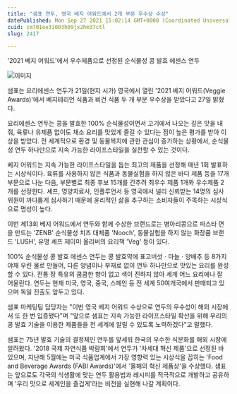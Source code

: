 ```yaml
---
title: "샘표 연두, 영국 베지 어워드에서 2개 부문 우수상 수상"
datePublished: Mon Sep 27 2021 15:02:14 GMT+0000 (Coordinated Universal Time)
cuid: cm701ee3i003h09jx2hm37ctl
slug: 2417

---
```



'2021 베지 어워드'에서 우수제품으로 선정된 순식물성 콩 발효 에센스 연두

![이미지](https://cdn.hashnode.com/res/hashnode/image/upload/v1739251435916/fd74c0b2-b96b-4950-bf16-93fee4c86f80.jpeg)

샘표는 요리에센스 연두가 21일(현지 시가) 영국에서 열린 '2021 베지 어워드(Veggie Awards)'에서 베지테리언 식품과 비건 식품 두 개 부문 우수상을 받았다고 27일 밝혔다.

요리에센스 연두는 콩을 발효한 100% 순식물성이면서 고기에서 나오는 깊은 맛을 내줘, 육류나 유제품 없이도 채소 요리를 맛있게 즐길 수 있다는 점이 높은 평가를 받아 이 상을 받았다. 전 세계적으로 환경 및 동물복지에 관한 관심이 증가하는 상황에서, 순식물성 연두 하나만으로 지속 가능한 라이프스타일을 실천할 수 있는 것이다.

베지 어워드는 지속 가능한 라이프스타일을 돕는 최고의 제품을 선정해 매년 1회 발표하는 시상식이다. 육류를 사용하지 않은 식품과 동물실험을 하지 않은 바디 제품 등을 17개 부문으로 나눈 다음, 부문별로 최종 후보 15개를 간추려 최우수 제품 1개와 우수제품 2개를 선정한다. 셰프, 영양치료사, 인플루언서 등 영국에서 널리 신뢰받는 14명의 심사위원이 까다롭게 심사하기 때문에 윤리적인 삶을 추구하는 소비자들이 주목하는 시상식으로 명성이 높다.

이번 제13회 베지 어워드에서 연두와 함께 수상한 브랜드로는 병아리콩으로 파스타 면을 만드는 'ZENB' 순식물성 치즈 대체품 'Nooch', 동물실험을 하지 않는 화장품 브랜드 'LUSH', 유명 셰프 제이미 올리버의 요리책 'Veg' 등이 있다.

100% 순식물성 콩 발효 에센스 연두는 콩 발효약에 표고버섯ㆍ마늘ㆍ양배추 등 8가지 야채 우린 물로 만들어, 다른 양념이나 부재료 없이 연두 하나만으로 맛있는 요리를 완성할 수 있다. 전통 장 특유의 쿰쿰한 향이 없고 색이 진하지 않아 세계 어느 요리에나 잘 어울린다. 연두는 현재 미국, 영국, 중국, 스페인 등 전 세계 50여개국에서 판매되고 있으며 독일 진출도 앞두고 있다.

샘표 마케팅팀 담당자는 "이번 영국 베지 어워드 수상으로 연두의 우수성이 해외 시장에서 또 한 번 입증됐다"며 "앞으로 샘표는 지속 가능한 라이프스타일 확산을 위해 우리의 콩 발효 기술을 이용한 제품들을 전 세계에 알릴 수 있도록 노력하겠다"고 말했다.

샘표는 75년 발효 기술의 결정체인 연두를 앞세워 한국의 우수한 식문화를 해외 시장에 알려왔다. '2018 국제 자연식품 박람회'에서 연두가 '차세대 혁신 제품'으로 선정된 바 있으며, 지난해 5월에는 미국 식품업계에서 가장 영향력 있는 시상식을 꼽히는 'Food and Beverage Awards (FABI Awards)'에서 '올해의 혁신 제품상'을 수상했다. 샘표는 앞으로도 각국의 식생활에 맞는 연두 활용법과 레시피를 적극적으로 개발하고 공유하며 '우리 맛으로 세계인을 즐겁게'라는 비전을 실현해 나갈 계획이다.